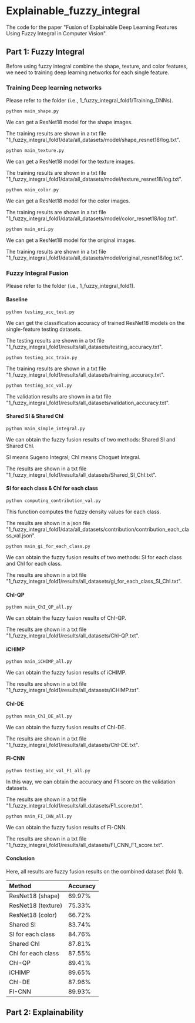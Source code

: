 # Explainable_fuzzy_integral
The code for the paper "Fusion of Explainable Deep Learning Features Using Fuzzy Integral in Computer Vision".

## Part 1: Fuzzy Integral
Before using fuzzy integral combine the shape, texture, and color features, we need to training deep learning networks for each single feature.
### Training Deep learning networks
Please refer to the folder (i.e., 1_fuzzy_integral_fold1/Training_DNNs).

```
python main_shape.py 
```

We can get a ResNet18 model for the shape images. 

The training results are shown in a txt file "1_fuzzy_integral_fold1/data/all_datasets/model/shape_resnet18/log.txt".

```
python main_texture.py 
```

We can get a ResNet18 model for the texture images. 

The training results are shown in a txt file "1_fuzzy_integral_fold1/data/all_datasets/model/texture_resnet18/log.txt".

```
python main_color.py 
```

We can get a ResNet18 model for the color images. 

The training results are shown in a txt file "1_fuzzy_integral_fold1/data/all_datasets/model/color_resnet18/log.txt".

```
python main_ori.py 
```

We can get a ResNet18 model for the original images. 

The training results are shown in a txt file "1_fuzzy_integral_fold1/data/all_datasets/model/original_resnet18/log.txt".

### Fuzzy Integral Fusion
Please refer to the folder (i.e., 1_fuzzy_integral_fold1).

#### Baseline

```
python testing_acc_test.py 
```

We can get the classification accuracy of trained ResNet18 models on the single-feature testing datasets. 

The testing results are shown in a txt file "1_fuzzy_integral_fold1/results/all_datasets/testing_accuracy.txt".

```
python testing_acc_train.py
```
The training results are shown in a txt file "1_fuzzy_integral_fold1/results/all_datasets/training_accuracy.txt".

```
python testing_acc_val.py
```

The validation results are shown in a txt file "1_fuzzy_integral_fold1/results/all_datasets/validation_accuracy.txt".

#### Shared SI & Shared ChI

```
python main_simple_integral.py
```

We can obtain the fuzzy fusion results of two methods: Shared SI and Shared ChI.

SI means Sugeno Integral; ChI means Choquet Integral.

The results are shown in a txt file "1_fuzzy_integral_fold1/results/all_datasets/Shared_SI_ChI.txt".

#### SI for each class & ChI for each class

```
python computing_contribution_val.py
```

This function computes the fuzzy density values for each class. 

The results are shown in a json file "1_fuzzy_integral_fold1/data/all_datasets/contribution/contribution_each_class_val.json".

```
python main_gi_for_each_class.py
```

We can obtain the fuzzy fusion results of two methods: SI for each class and ChI for each class.

The results are shown in a txt file "1_fuzzy_integral_fold1/results/all_datasets/gi_for_each_class_SI_ChI.txt".

#### ChI-QP

```
python main_ChI_QP_all.py
```

We can obtain the fuzzy fusion results of ChI-QP.

The results are shown in a txt file "1_fuzzy_integral_fold1/results/all_datasets/ChI-QP.txt".

#### iCHIMP

```
python main_iCHIMP_all.py
```

We can obtain the fuzzy fusion results of iCHIMP.

The results are shown in a txt file "1_fuzzy_integral_fold1/results/all_datasets/iCHIMP.txt".

#### ChI-DE

```
python main_ChI_DE_all.py
```

We can obtain the fuzzy fusion results of ChI-DE.

The results are shown in a txt file "1_fuzzy_integral_fold1/results/all_datasets/ChI-DE.txt".

#### FI-CNN

```
python testing_acc_val_F1_all.py
```

In this way, we can obtain the accuracy and F1 score on the validation datasets. 

The results are shown in a txt file "1_fuzzy_integral_fold1/results/all_datasets/F1_score.txt".

```
python main_FI_CNN_all.py
```

We can obtain the fuzzy fusion results of FI-CNN.

The results are shown in a txt file "1_fuzzy_integral_fold1/results/all_datasets/FI_CNN_F1_score.txt".

#### Conclusion
Here, all results are fuzzy fusion results on the combined dataset (fold 1).

| Method | Accuracy |
|:-------|-----------|
|ResNet18 (shape)|69.97%|
|ResNet18 (texture)|75.33%|
|ResNet18 (color)|66.72%|
|Shared SI|83.74%|
|SI for each class|84.76%|
|Shared ChI|87.81%|
|ChI for each class|87.55%|
|ChI-QP|89.41%|
|iCHIMP|89.65%|
|ChI-DE|87.96%|
|FI-CNN|89.93%|

## Part 2: Explainability






